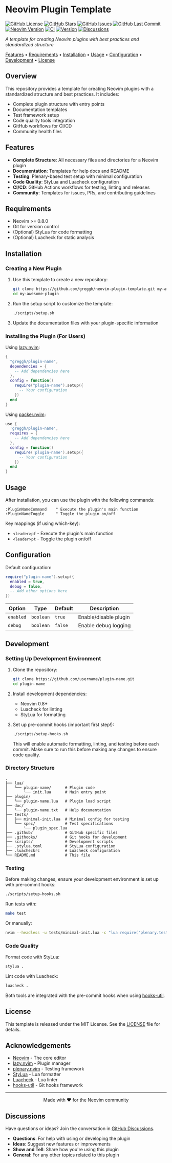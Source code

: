 # Neovim Plugin Template

[![GitHub License](https://img.shields.io/github/license/greggh/neovim-plugin-template?style=flat-square)](https://github.com/greggh/neovim-plugin-template/blob/main/LICENSE)
[![GitHub Stars](https://img.shields.io/github/stars/greggh/neovim-plugin-template?style=flat-square)](https://github.com/greggh/neovim-plugin-template/stargazers)
[![GitHub Issues](https://img.shields.io/github/issues/greggh/neovim-plugin-template?style=flat-square)](https://github.com/greggh/neovim-plugin-template/issues)
[![GitHub Last Commit](https://img.shields.io/github/last-commit/greggh/neovim-plugin-template?style=flat-square)](https://github.com/greggh/neovim-plugin-template/commits/main)
[![Neovim Version](https://img.shields.io/badge/Neovim-0.8%2B-blueviolet?style=flat-square&logo=neovim)](https://github.com/neovim/neovim)
[![CI](https://img.shields.io/github/actions/workflow/status/greggh/neovim-plugin-template/ci.yml?branch=main&style=flat-square&logo=github)](https://github.com/greggh/neovim-plugin-template/actions/workflows/ci.yml)
[![Version](https://img.shields.io/badge/Version-0.1.1-blue?style=flat-square)](https://github.com/greggh/neovim-plugin-template/releases/tag/v0.1.1)
[![Discussions](https://img.shields.io/github/discussions/greggh/neovim-plugin-template?style=flat-square&logo=github)](https://github.com/greggh/neovim-plugin-template/discussions)

*A template for creating Neovim plugins with best practices and standardized structure*

[Features](#features) •
[Requirements](#requirements) •
[Installation](#installation) •
[Usage](#usage) •
[Configuration](#configuration) •
[Development](#development) •
[License](#license)

## Overview

This repository provides a template for creating Neovim plugins with a standardized structure and best practices. It includes:

- Complete plugin structure with entry points
- Documentation templates
- Test framework setup
- Code quality tools integration
- GitHub workflows for CI/CD
- Community health files

## Features

- **Complete Structure**: All necessary files and directories for a Neovim plugin
- **Documentation**: Templates for help docs and README
- **Testing**: Plenary-based test setup with minimal configuration
- **Code Quality**: StyLua and Luacheck configuration
- **CI/CD**: GitHub Actions workflows for testing, linting and releases
- **Community**: Templates for issues, PRs, and contributing guidelines

## Requirements

- Neovim >= 0.8.0
- Git for version control
- (Optional) StyLua for code formatting
- (Optional) Luacheck for static analysis

## Installation

### Creating a New Plugin

1. Use this template to create a new repository:
   ```bash
   git clone https://github.com/greggh/neovim-plugin-template.git my-awesome-plugin
   cd my-awesome-plugin
   ```

2. Run the setup script to customize the template:
   ```bash
   ./scripts/setup.sh
   ```

3. Update the documentation files with your plugin-specific information

### Installing the Plugin (For Users)

Using [lazy.nvim](https://github.com/folke/lazy.nvim):

```lua
{
  "greggh/plugin-name",
  dependencies = {
    -- Add dependencies here
  },
  config = function()
    require("plugin-name").setup({
      -- Your configuration
    })
  end
}
```

Using [packer.nvim](https://github.com/wbthomason/packer.nvim):

```lua
use {
  'greggh/plugin-name',
  requires = {
    -- Add dependencies here
  },
  config = function()
    require('plugin-name').setup({
      -- Your configuration
    })
  end
}
```

## Usage

After installation, you can use the plugin with the following commands:

```vim
:PluginNameCommand    " Execute the plugin's main function
:PluginNameToggle     " Toggle the plugin on/off
```

Key mappings (if using which-key):

- `<leader>pf` - Execute the plugin's main function
- `<leader>pt` - Toggle the plugin on/off

## Configuration

Default configuration:

```lua
require("plugin-name").setup({
  enabled = true,
  debug = false,
  -- Add other options here
})
```

| Option    | Type      | Default | Description           |
| --------- | --------- | ------- | --------------------- |
| `enabled` | `boolean` | `true`  | Enable/disable plugin |
| `debug`   | `boolean` | `false` | Enable debug logging  |

## Development

### Setting Up Development Environment

1. Clone the repository:
   ```bash
   git clone https://github.com/username/plugin-name.git
   cd plugin-name
   ```

2. Install development dependencies:
   - Neovim 0.8+
   - Luacheck for linting
   - StyLua for formatting

3. Set up pre-commit hooks (important first step!):
   ```bash
   ./scripts/setup-hooks.sh
   ```
   This will enable automatic formatting, linting, and testing before each commit. Make sure to run this before making any changes to ensure code quality.

### Directory Structure

```
.
├── lua/
│   └── plugin-name/      # Plugin code
│       └── init.lua      # Main entry point
├── plugin/
│   └── plugin-name.lua   # Plugin load script
├── doc/
│   └── plugin-name.txt   # Help documentation
├── tests/
│   ├── minimal-init.lua  # Minimal config for testing
│   └── spec/             # Test specifications
│       └── plugin_spec.lua
├── .github/              # GitHub specific files
├── .githooks/            # Git hooks for development
├── scripts/              # Development scripts
├── .stylua.toml          # StyLua configuration
├── .luacheckrc           # Luacheck configuration
└── README.md             # This file
```

### Testing

Before making changes, ensure your development environment is set up with pre-commit hooks:
```bash
./scripts/setup-hooks.sh
```

Run tests with:

```bash
make test
```

Or manually:

```bash
nvim --headless -u tests/minimal-init.lua -c "lua require('plenary.test_harness').test_directory('tests/spec')"
```

### Code Quality

Format code with StyLua:

```bash
stylua .
```

Lint code with Luacheck:

```bash
luacheck .
```

Both tools are integrated with the pre-commit hooks when using [hooks-util](https://github.com/greggh/hooks-util).

## License

This template is released under the MIT License. See the [LICENSE](LICENSE) file for details.

## Acknowledgements

- [Neovim](https://neovim.io/) - The core editor
- [lazy.nvim](https://github.com/folke/lazy.nvim) - Plugin manager
- [plenary.nvim](https://github.com/nvim-lua/plenary.nvim) - Testing framework
- [StyLua](https://github.com/JohnnyMorganz/StyLua) - Lua formatter
- [Luacheck](https://github.com/lunarmodules/luacheck) - Lua linter
- [hooks-util](https://github.com/greggh/hooks-util) - Git hooks framework

---

<p align="center">
  Made with ❤️ for the Neovim community
</p>

## Discussions

Have questions or ideas? Join the conversation in [GitHub Discussions](https://github.com/greggh/neovim-plugin-template/discussions).

- **Questions**: For help with using or developing the plugin
- **Ideas**: Suggest new features or improvements
- **Show and Tell**: Share how you're using this plugin
- **General**: For any other topics related to this plugin